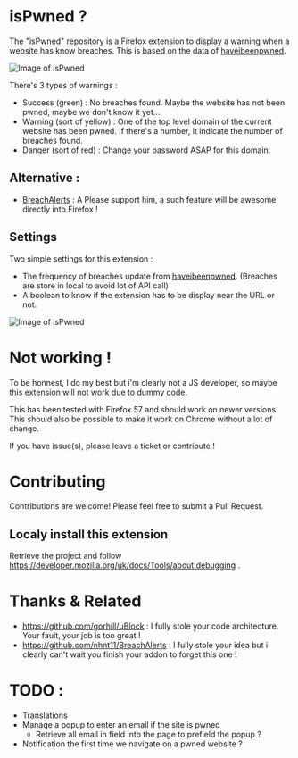 # isPwned ?

The "isPwned" repository is a Firefox extension to display a warning when a website has know breaches.
This is based on the data of [haveibeenpwned](https://haveibeenpwned.com).

![Image of isPwned](https://github.com/Yoshyn/isPwned/docs/warning.png)

There's 3 types of warnings :

  * Success (green) : No breaches found. Maybe the website has not been pwned, maybe we don't know it yet...
  * Warning (sort of yellow) : One of the top level domain of the current website has been pwned. If there's a number, it indicate the number of breaches found.
  * Danger (sort of red) : Change your password ASAP for this domain.

## Alternative :

  * [BreachAlerts](https://github.com/nhnt11/BreachAlerts) : A Please support him, a such feature will be awesome directly into Firefox !

## Settings

Two simple settings for this extension :
  * The frequency of breaches update from [haveibeenpwned](https://haveibeenpwned.com). (Breaches are store in local to avoid lot of API call)
  * A boolean to know if the extension has to be display near the URL or not.

![Image of isPwned](https://github.com/Yoshyn/isPwned/docs/settings.png)


# Not working !

To be honnest, I do my best but i'm clearly not a JS developer, so maybe this extension will not work due to dummy code.

This has been tested with Firefox 57 and should work on newer versions.
This should also be possible to make it work on Chrome without a lot of change.

If you have issue(s), please leave a ticket or contribute !

# Contributing

Contributions are welcome! Please feel free to submit a Pull Request.

## Localy install this extension

  Retrieve the project and follow https://developer.mozilla.org/uk/docs/Tools/about:debugging .

# Thanks & Related

  * https://github.com/gorhill/uBlock : I fully stole your code architecture. Your fault, your job is too great !
  * https://github.com/nhnt11/BreachAlerts : I fully stole your idea but i clearly can't wait you finish your addon to forget this one !

# TODO :

  * Translations
  * Manage a popup to enter an email if the site is pwned
    * Retrieve all email in field into the page to prefield the popup ?
  * Notification the first time we navigate on a pwned website ?
